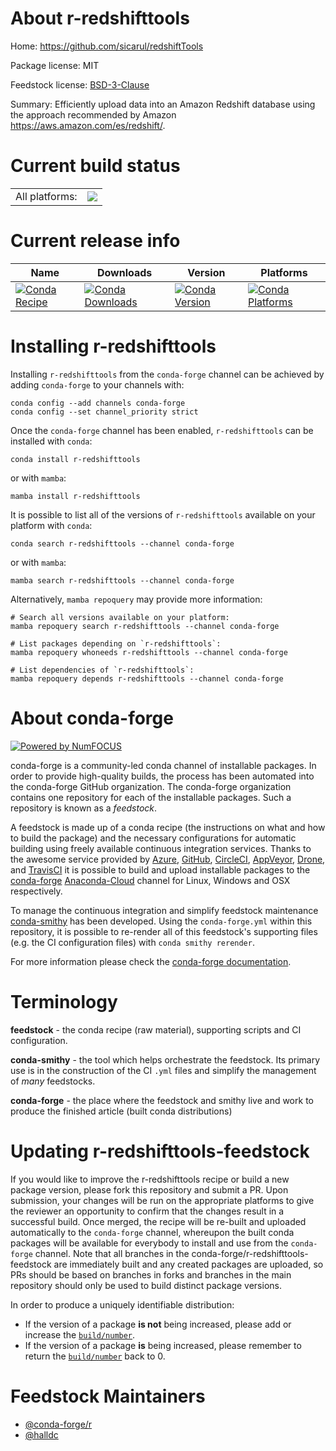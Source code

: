 About r-redshifttools
=====================

Home: https://github.com/sicarul/redshiftTools

Package license: MIT

Feedstock license: [BSD-3-Clause](https://github.com/conda-forge/r-redshifttools-feedstock/blob/main/LICENSE.txt)

Summary: Efficiently upload data into an Amazon Redshift database using the approach recommended by Amazon <https://aws.amazon.com/es/redshift/>.

Current build status
====================


<table><tr><td>All platforms:</td>
    <td>
      <a href="https://dev.azure.com/conda-forge/feedstock-builds/_build/latest?definitionId=6878&branchName=main">
        <img src="https://dev.azure.com/conda-forge/feedstock-builds/_apis/build/status/r-redshifttools-feedstock?branchName=main">
      </a>
    </td>
  </tr>
</table>

Current release info
====================

| Name | Downloads | Version | Platforms |
| --- | --- | --- | --- |
| [![Conda Recipe](https://img.shields.io/badge/recipe-r--redshifttools-green.svg)](https://anaconda.org/conda-forge/r-redshifttools) | [![Conda Downloads](https://img.shields.io/conda/dn/conda-forge/r-redshifttools.svg)](https://anaconda.org/conda-forge/r-redshifttools) | [![Conda Version](https://img.shields.io/conda/vn/conda-forge/r-redshifttools.svg)](https://anaconda.org/conda-forge/r-redshifttools) | [![Conda Platforms](https://img.shields.io/conda/pn/conda-forge/r-redshifttools.svg)](https://anaconda.org/conda-forge/r-redshifttools) |

Installing r-redshifttools
==========================

Installing `r-redshifttools` from the `conda-forge` channel can be achieved by adding `conda-forge` to your channels with:

```
conda config --add channels conda-forge
conda config --set channel_priority strict
```

Once the `conda-forge` channel has been enabled, `r-redshifttools` can be installed with `conda`:

```
conda install r-redshifttools
```

or with `mamba`:

```
mamba install r-redshifttools
```

It is possible to list all of the versions of `r-redshifttools` available on your platform with `conda`:

```
conda search r-redshifttools --channel conda-forge
```

or with `mamba`:

```
mamba search r-redshifttools --channel conda-forge
```

Alternatively, `mamba repoquery` may provide more information:

```
# Search all versions available on your platform:
mamba repoquery search r-redshifttools --channel conda-forge

# List packages depending on `r-redshifttools`:
mamba repoquery whoneeds r-redshifttools --channel conda-forge

# List dependencies of `r-redshifttools`:
mamba repoquery depends r-redshifttools --channel conda-forge
```


About conda-forge
=================

[![Powered by
NumFOCUS](https://img.shields.io/badge/powered%20by-NumFOCUS-orange.svg?style=flat&colorA=E1523D&colorB=007D8A)](https://numfocus.org)

conda-forge is a community-led conda channel of installable packages.
In order to provide high-quality builds, the process has been automated into the
conda-forge GitHub organization. The conda-forge organization contains one repository
for each of the installable packages. Such a repository is known as a *feedstock*.

A feedstock is made up of a conda recipe (the instructions on what and how to build
the package) and the necessary configurations for automatic building using freely
available continuous integration services. Thanks to the awesome service provided by
[Azure](https://azure.microsoft.com/en-us/services/devops/), [GitHub](https://github.com/),
[CircleCI](https://circleci.com/), [AppVeyor](https://www.appveyor.com/),
[Drone](https://cloud.drone.io/welcome), and [TravisCI](https://travis-ci.com/)
it is possible to build and upload installable packages to the
[conda-forge](https://anaconda.org/conda-forge) [Anaconda-Cloud](https://anaconda.org/)
channel for Linux, Windows and OSX respectively.

To manage the continuous integration and simplify feedstock maintenance
[conda-smithy](https://github.com/conda-forge/conda-smithy) has been developed.
Using the ``conda-forge.yml`` within this repository, it is possible to re-render all of
this feedstock's supporting files (e.g. the CI configuration files) with ``conda smithy rerender``.

For more information please check the [conda-forge documentation](https://conda-forge.org/docs/).

Terminology
===========

**feedstock** - the conda recipe (raw material), supporting scripts and CI configuration.

**conda-smithy** - the tool which helps orchestrate the feedstock.
                   Its primary use is in the construction of the CI ``.yml`` files
                   and simplify the management of *many* feedstocks.

**conda-forge** - the place where the feedstock and smithy live and work to
                  produce the finished article (built conda distributions)


Updating r-redshifttools-feedstock
==================================

If you would like to improve the r-redshifttools recipe or build a new
package version, please fork this repository and submit a PR. Upon submission,
your changes will be run on the appropriate platforms to give the reviewer an
opportunity to confirm that the changes result in a successful build. Once
merged, the recipe will be re-built and uploaded automatically to the
`conda-forge` channel, whereupon the built conda packages will be available for
everybody to install and use from the `conda-forge` channel.
Note that all branches in the conda-forge/r-redshifttools-feedstock are
immediately built and any created packages are uploaded, so PRs should be based
on branches in forks and branches in the main repository should only be used to
build distinct package versions.

In order to produce a uniquely identifiable distribution:
 * If the version of a package **is not** being increased, please add or increase
   the [``build/number``](https://docs.conda.io/projects/conda-build/en/latest/resources/define-metadata.html#build-number-and-string).
 * If the version of a package **is** being increased, please remember to return
   the [``build/number``](https://docs.conda.io/projects/conda-build/en/latest/resources/define-metadata.html#build-number-and-string)
   back to 0.

Feedstock Maintainers
=====================

* [@conda-forge/r](https://github.com/conda-forge/r/)
* [@halldc](https://github.com/halldc/)

